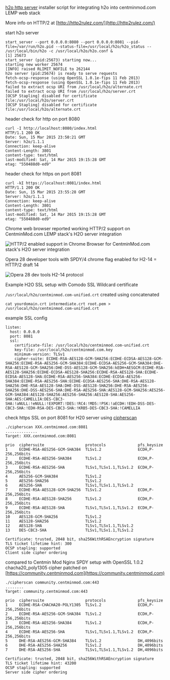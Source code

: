 [h2o http server](https://github.com/h2o/h2o) installer script for integrating h2o into centminmod.com LEMP web stack

More info on HTTP/2 at [http://http2rulez.com/](http://http2rulez.com/)

start h2o server

    start_server --port 0.0.0.0:8080 --port 0.0.0.0:8081 --pid-file=/var/run/h2o.pid --status-file=/usr/local/h2o/h2o_status -- /usr/local/bin/h2o -c /usr/local/h2o/h2o.conf &
    [1] 25673
    start_server (pid:25673) starting now...
    starting new worker 25674
    [INFO] raised RLIMIT_NOFILE to 262144
    h2o server (pid:25674) is ready to serve requests
    fetch-ocsp-response (using OpenSSL 1.0.1e-fips 11 Feb 2013)
    fetch-ocsp-response (using OpenSSL 1.0.1e-fips 11 Feb 2013)
    failed to extract ocsp URI from /usr/local/h2o/alternate.crt
    failed to extract ocsp URI from /usr/local/h2o/server.crt
    [OCSP Stapling] disabled for certificate file:/usr/local/h2o/server.crt
    [OCSP Stapling] disabled for certificate file:/usr/local/h2o/alternate.crt

header check for http on port 8080

    curl -I http://localhost:8080/index.html
    HTTP/1.1 200 OK
    Date: Sun, 15 Mar 2015 23:50:21 GMT
    Server: h2o/1.1.1
    Connection: keep-alive
    Content-Length: 3801
    content-type: text/html
    last-modified: Sat, 14 Mar 2015 19:15:28 GMT
    etag: "550488d0-ed9"

header check for https on port 8081

    curl -kI https://localhost:8081/index.html
    HTTP/1.1 200 OK
    Date: Sun, 15 Mar 2015 23:55:28 GMT
    Server: h2o/1.1.1
    Connection: keep-alive
    Content-Length: 3801
    content-type: text/html
    last-modified: Sat, 14 Mar 2015 19:15:28 GMT
    etag: "550488d0-ed9"

Chrome web browser reported working HTTP/2 support on CentminMod.com LEMP stack's H2O server integration

![HTTP/2 enabled support in Chrome Browser for CentminMod.com stack's H2O server integration](http://centminmod.com/h2o/screenshots/http2/h2o_111_http2_enabled_chrome_00.png "HTTP/2 enabled support in Chrome Browser for CentminMod.com stack's H2O server integration")

Opera 28 developer tools with SPDY/4 chrome flag enabled for H2-14 = HTTP/2 draft 14

![Opera 28 dev tools H2-14 protocol](http://centminmod.com/h2o/screenshots/http2/h2o_111_http2_enabled_opera28_01.png "Opera 28 dev tools H2-14 protocol")

Example H2O SSL setup with Comodo SSL Wildcard certificate

`/usr/local/h2o/centminmod.com-unified.crt` created using concatenated 

    cat yourdomain.crt intermediate.crt root.pem > /usr/local/h2o/centminmod.com-unified.crt

example SSL config

    listen:
      host: 0.0.0.0
      port: 8081
      ssl:
        certificate-file: /usr/local/h2o/centminmod.com-unified.crt
        key-file: /usr/local/h2o/centminmod.com.key
        minimum-version: TLSv1
        cipher-suite: ECDHE-RSA-AES128-GCM-SHA256:ECDHE-ECDSA-AES128-GCM-SHA256:ECDHE-RSA-AES256-GCM-SHA384:ECDHE-ECDSA-AES256-GCM-SHA384:DHE-RSA-AES128-GCM-SHA256:DHE-DSS-AES128-GCM-SHA256:kEDH+AESGCM:ECDHE-RSA-AES128-SHA256:ECDHE-ECDSA-AES128-SHA256:ECDHE-RSA-AES128-SHA:ECDHE-ECDSA-AES128-SHA:ECDHE-RSA-AES256-SHA384:ECDHE-ECDSA-AES256-SHA384:ECDHE-RSA-AES256-SHA:ECDHE-ECDSA-AES256-SHA:DHE-RSA-AES128-SHA256:DHE-RSA-AES128-SHA:DHE-DSS-AES128-SHA256:DHE-RSA-AES256-SHA256:DHE-DSS-AES256-SHA:DHE-RSA-AES256-SHA:AES128-GCM-SHA256:AES256-GCM-SHA384:AES128-SHA256:AES256-SHA256:AES128-SHA:AES256-SHA:AES:CAMELLIA:DES-CBC3-SHA:!aNULL:!eNULL:!EXPORT:!DES:!RC4:!MD5:!PSK:!aECDH:!EDH-DSS-DES-CBC3-SHA:!EDH-RSA-DES-CBC3-SHA:!KRB5-DES-CBC3-SHA:!CAMELLIA

check https SSL on port 8081 for H20 server using [cipherscan](https://github.com/jvehent/cipherscan)

    ./cipherscan XXX.centminmod.com:8081        
    ..............
    Target: XXX.centminmod.com:8081
    
    prio  ciphersuite                  protocols              pfs_keysize
    1     ECDHE-RSA-AES256-GCM-SHA384  TLSv1.2                ECDH,P-256,256bits
    2     ECDHE-RSA-AES256-SHA384      TLSv1.2                ECDH,P-256,256bits
    3     ECDHE-RSA-AES256-SHA         TLSv1,TLSv1.1,TLSv1.2  ECDH,P-256,256bits
    4     AES256-GCM-SHA384            TLSv1.2
    5     AES256-SHA256                TLSv1.2
    6     AES256-SHA                   TLSv1,TLSv1.1,TLSv1.2
    7     ECDHE-RSA-AES128-GCM-SHA256  TLSv1.2                ECDH,P-256,256bits
    8     ECDHE-RSA-AES128-SHA256      TLSv1.2                ECDH,P-256,256bits
    9     ECDHE-RSA-AES128-SHA         TLSv1,TLSv1.1,TLSv1.2  ECDH,P-256,256bits
    10    AES128-GCM-SHA256            TLSv1.2
    11    AES128-SHA256                TLSv1.2
    12    AES128-SHA                   TLSv1,TLSv1.1,TLSv1.2
    13    DES-CBC3-SHA                 TLSv1,TLSv1.1,TLSv1.2
    
    Certificate: trusted, 2048 bit, sha256WithRSAEncryption signature
    TLS ticket lifetime hint: 300
    OCSP stapling: supported
    Client side cipher ordering

compared to Centmin Mod Nginx SPDY setup with OpenSSL 1.0.2 chacha20_poly1305 cipher patched on [https://community.centminmod.com](https://community.centminmod.com)

    ./cipherscan community.centminmod.com:443       
    ........
    Target: community.centminmod.com:443
    
    prio  ciphersuite                  protocols              pfs_keysize
    1     ECDHE-RSA-CHACHA20-POLY1305  TLSv1.2                ECDH,P-256,256bits
    2     ECDHE-RSA-AES256-GCM-SHA384  TLSv1.2                ECDH,P-256,256bits
    3     ECDHE-RSA-AES256-SHA384      TLSv1.2                ECDH,P-256,256bits
    4     ECDHE-RSA-AES256-SHA         TLSv1,TLSv1.1,TLSv1.2  ECDH,P-256,256bits
    5     DHE-RSA-AES256-GCM-SHA384    TLSv1.2                DH,4096bits
    6     DHE-RSA-AES256-SHA256        TLSv1.2                DH,4096bits
    7     DHE-RSA-AES256-SHA           TLSv1,TLSv1.1,TLSv1.2  DH,4096bits
    
    Certificate: trusted, 2048 bit, sha256WithRSAEncryption signature
    TLS ticket lifetime hint: 43200
    OCSP stapling: supported
    Server side cipher ordering